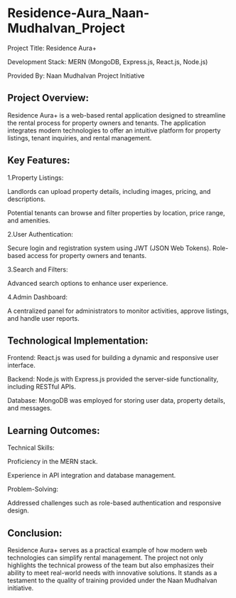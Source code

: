 # Residence-Aura_Naan-Mudhalvan_Project
Project Title: Residence Aura+

Development Stack: MERN (MongoDB, Express.js, React.js, Node.js)

Provided By: Naan Mudhalvan Project Initiative

## Project Overview:
Residence Aura+ is a web-based rental application designed to streamline the rental process for property owners and tenants. The application integrates modern technologies to offer an intuitive platform for property listings, tenant inquiries, and rental management.

## Key Features:
1.Property Listings:

Landlords can upload property details, including images, pricing, and descriptions.

Potential tenants can browse and filter properties by location, price range, and amenities.

2.User Authentication:

Secure login and registration system using JWT (JSON Web Tokens).
Role-based access for property owners and tenants.

3.Search and Filters:

Advanced search options to enhance user experience.

4.Admin Dashboard:

A centralized panel for administrators to monitor activities, approve listings, and handle user reports.

## Technological Implementation:
Frontend: React.js was used for building a dynamic and responsive user interface.

Backend: Node.js with Express.js provided the server-side functionality, including RESTful APIs.

Database: MongoDB was employed for storing user data, property details, and messages.

## Learning Outcomes:
Technical Skills:

Proficiency in the MERN stack.

Experience in API integration and database management.

Problem-Solving:

Addressed challenges such as role-based authentication and responsive design.

## Conclusion:
Residence Aura+ serves as a practical example of how modern web technologies can simplify rental management. The project not only highlights the technical prowess of the team but also emphasizes their ability to meet real-world needs with innovative solutions. It stands as a testament to the quality of training provided under the Naan Mudhalvan initiative.
